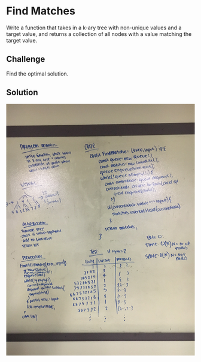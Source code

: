 # Find Matches

Write a function that takes in a k-ary tree with non-unique values and a target value, and returns a collection of all nodes with a value matching the target value.

## Challenge

Find the optimal solution.

## Solution

![whiteboard solution](../assets/find-matches.jpg)
